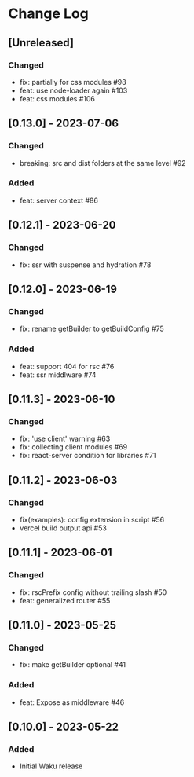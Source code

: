 # Change Log

## [Unreleased]
### Changed
- fix: partially for css modules #98
- feat: use node-loader again #103
- feat: css modules #106

## [0.13.0] - 2023-07-06
### Changed
- breaking: src and dist folders at the same level #92
### Added
- feat: server context #86

## [0.12.1] - 2023-06-20
### Changed
- fix: ssr with suspense and hydration #78

## [0.12.0] - 2023-06-19
### Changed
- fix: rename getBuilder to getBuildConfig #75
### Added
- feat: support 404 for rsc #76
- feat: ssr middlware #74

## [0.11.3] - 2023-06-10
### Changed
- fix: 'use client' warning #63
- fix: collecting client modules #69
- fix: react-server condition for libraries #71

## [0.11.2] - 2023-06-03
### Changed
- fix(examples): config extension in script #56
- vercel build output api #53

## [0.11.1] - 2023-06-01
### Changed
- fix: rscPrefix config without trailing slash #50
- feat: generalized router #55

## [0.11.0] - 2023-05-25
### Changed
- fix: make getBuilder optional #41 
### Added
- feat: Expose as middleware #46

## [0.10.0] - 2023-05-22
### Added
- Initial Waku release
